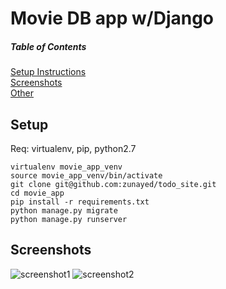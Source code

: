 Movie DB app w/Django 
============================

##### Table of Contents  
[Setup Instructions](#setup)  
[Screenshots](#screenshots)  
[Other](#other)  

## Setup

Req: virtualenv, pip, python2.7


    virtualenv movie_app_venv
    source movie_app_venv/bin/activate
    git clone git@github.com:zunayed/todo_site.git      
    cd movie_app
    pip install -r requirements.txt
    python manage.py migrate
    python manage.py runserver



## Screenshots
![screenshot1](http://i.imgur.com/4iMziOI.png) ![screenshot2](http://i.imgur.com/xMdQdfI.png)
